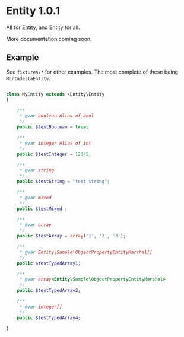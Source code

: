 Entity 1.0.1
============

All for Entity, and Entity for all.

More documentation coming soon.

Example
-------

See `fixtures/*` for other examples. The most complete of these being `MortadellaEntity`.

```php

class MyEntity extends \Entity\Entity
{

    /**
     * @var boolean Alias of bool
     */
    public $testBoolean = true;

    /**
     * @var integer Alias of int
     */
    public $testInteger = 12345;

    /**
     * @var string
     */
    public $testString = "test string";

    /**
     * @var mixed
     */
    public $testMixed ;

    /**
     * @var array
     */
    public $testArray = array('1', '2', '3');

    /**
     * @var Entity\Sample\ObjectPropertyEntityMarshal[]
     */
    public $testTypedArray1;

    /**
     * @var array<Entity\Sample\ObjectPropertyEntityMarshal>
     */
    public $testTypedArray2;

    /**
     * @var integer[]
     */
    public $testTypedArray4;

}

```
